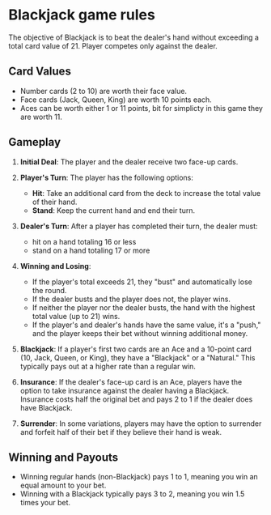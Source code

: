 # Blackjack game rules

The objective of Blackjack is to beat the dealer's hand without exceeding a total card value of 21. Player competes only against the dealer.

## Card Values 

- Number cards (2 to 10) are worth their face value.
- Face cards (Jack, Queen, King) are worth 10 points each.
- Aces can be worth either 1 or 11 points, bit for simplicty in this game they are worth 11. 

## Gameplay
1. **Initial Deal**: The player and the dealer receive two face-up cards.

2. **Player's Turn**: The player has the following options:
    - **Hit**: Take an additional card from the deck to increase the total value of their hand.
    - **Stand**: Keep the current hand and end their turn.

3. **Dealer's Turn**: After a player has completed their turn, the dealer must:
    - hit on a hand totaling 16 or less
    - stand on a hand totaling 17 or more

4. **Winning and Losing**:
    - If the player's total exceeds 21, they "bust" and automatically lose the round.
    - If the dealer busts and the player does not, the player wins.
    - If neither the player nor the dealer busts, the hand with the highest total value (up to 21) wins.
    - If the player's and dealer's hands have the same value, it's a "push," and the player keeps their bet without winning additional money.

5. **Blackjack**: If a player's first two cards are an Ace and a 10-point card (10, Jack, Queen, or King), they have a "Blackjack" or a "Natural." This typically pays out at a higher rate than a regular win.

6. **Insurance**: If the dealer's face-up card is an Ace, players have the option to take insurance against the dealer having a Blackjack. Insurance costs half the original bet and pays 2 to 1 if the dealer does have Blackjack.

7. **Surrender**: In some variations, players may have the option to surrender and forfeit half of their bet if they believe their hand is weak.

## Winning and Payouts
- Winning regular hands (non-Blackjack) pays 1 to 1, meaning you win an equal amount to your bet.
- Winning with a Blackjack typically pays 3 to 2, meaning you win 1.5 times your bet.
